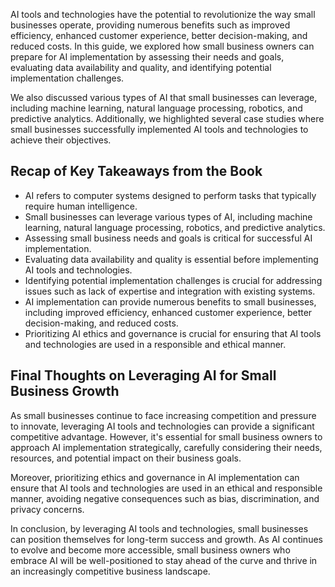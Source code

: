 
AI tools and technologies have the potential to revolutionize the way small businesses operate, providing numerous benefits such as improved efficiency, enhanced customer experience, better decision-making, and reduced costs. In this guide, we explored how small business owners can prepare for AI implementation by assessing their needs and goals, evaluating data availability and quality, and identifying potential implementation challenges.

We also discussed various types of AI that small businesses can leverage, including machine learning, natural language processing, robotics, and predictive analytics. Additionally, we highlighted several case studies where small businesses successfully implemented AI tools and technologies to achieve their objectives.

Recap of Key Takeaways from the Book
------------------------------------

* AI refers to computer systems designed to perform tasks that typically require human intelligence.
* Small businesses can leverage various types of AI, including machine learning, natural language processing, robotics, and predictive analytics.
* Assessing small business needs and goals is critical for successful AI implementation.
* Evaluating data availability and quality is essential before implementing AI tools and technologies.
* Identifying potential implementation challenges is crucial for addressing issues such as lack of expertise and integration with existing systems.
* AI implementation can provide numerous benefits to small businesses, including improved efficiency, enhanced customer experience, better decision-making, and reduced costs.
* Prioritizing AI ethics and governance is crucial for ensuring that AI tools and technologies are used in a responsible and ethical manner.

Final Thoughts on Leveraging AI for Small Business Growth
---------------------------------------------------------

As small businesses continue to face increasing competition and pressure to innovate, leveraging AI tools and technologies can provide a significant competitive advantage. However, it's essential for small business owners to approach AI implementation strategically, carefully considering their needs, resources, and potential impact on their business goals.

Moreover, prioritizing ethics and governance in AI implementation can ensure that AI tools and technologies are used in an ethical and responsible manner, avoiding negative consequences such as bias, discrimination, and privacy concerns.

In conclusion, by leveraging AI tools and technologies, small businesses can position themselves for long-term success and growth. As AI continues to evolve and become more accessible, small business owners who embrace AI will be well-positioned to stay ahead of the curve and thrive in an increasingly competitive business landscape.